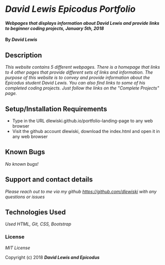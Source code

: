 # _David Lewis Epicodus Portfolio_

#### _Webpages that displays information about David Lewis and provide links to beginner coding projects, January 5th, 2018_

#### By _David Lewis_

## Description

_This website contains 5 different webpages. There is a homepage that links to 4 other pages that provide different sets of links and information. The purpose of this website is to convey and provide information about the Epicodus student David Lewis. You can also find links to some of his completed coding projects. Just follow the links on the "Complete Projects" page._

## Setup/Installation Requirements

* Type in the URL dlewiski.github.io/portfolio-landing-page to any web browser
* Visit the github account dlewiski, download the index.html and open it in any web browser

## Known Bugs

_No known bugs!_

## Support and contact details

_Please reach out to me via my github https://github.com/dlewiski with any questions or issues_

## Technologies Used

_Used HTML, Git, CSS, Bootstrap_

### License

*MIT License*

Copyright (c) 2018 **_David Lewis and Epicodus_**

